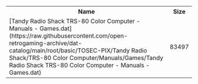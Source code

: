 <table>
<tr><th>Name</th><th>Size</th></tr>
<tr><td>[Tandy Radio Shack TRS-80 Color Computer - Manuals - Games.dat](https://raw.githubusercontent.com/open-retrogaming-archive/dat-catalog/main/root/basic/TOSEC-PIX/Tandy Radio Shack/TRS-80 Color Computer/Manuals/Games/Tandy Radio Shack TRS-80 Color Computer - Manuals - Games.dat)</td><td>83497</td></tr>
</table>
